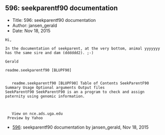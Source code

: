 ## 596: seekparentf90 documentation

- Title: 596: seekparentf90 documentation
- Author: jansen_gerald
- Date: Nov 18, 2015
```
Hi,

In the documentation of seekparent, at the very bottom, animal yyyyyyy has the same sire and dam (dddddd2). ;-)

Gerald

readme.seekparentf90 [BLUPF90]


   readme.seekparentf90 [BLUPF90] Table of Contents SeekParentF90 Summary Usage Optional arguments Output files
SeekParentF90 SeekParentF90 is an a program to check and assign paternity using genomic information.



   View on nce.ads.uga.edu   
 Preview by Yahoo 
```

- [596](0596.md): seekparentf90 documentation by jansen_gerald, Nov 18, 2015

